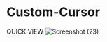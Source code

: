# Custom-Cursor
QUICK VIEW
![Screenshot (23)](https://github.com/developersajidxyz/Custom-Cursor/assets/131254848/f243ad0a-1b24-489a-ae6f-52853725eae0)

